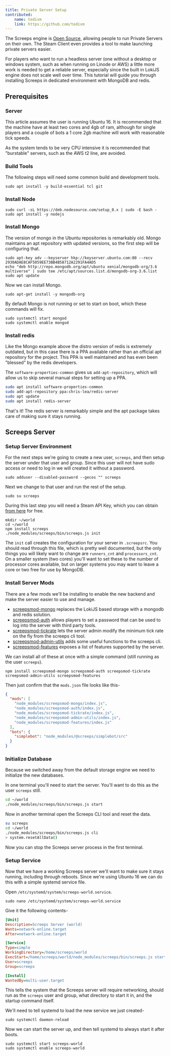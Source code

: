 ```yaml
---
title: Private Server Setup
contributed:
    name: tedivm
    link: https://github.com/tedivm
---
```


The Screeps engine is [Open Source](https://github.com/screeps/screeps), allowing people to run Private Servers on their own. The Steam Client even provides a tool to make launching private servers easier.

For players who want to run a headless server (one without a desktop or windows system, such as when running on Linode or AWS) a little more work is needed to get a reliable server, especially since the built in LokiJS engine does not scale well over time. This tutorial will guide you through installing Screeps in dedicated environment with MongoDB and redis.


## Prerequisites

### Server

This article assumes the user is running Ubuntu 16. It is recommended that the machine have at least two cores and 4gb of ram, although for single players and a couple of bots a 1 core 2gb machine will work with reasonable tick speeds.

As the system tends to be very CPU intensive it is recommended that "burstable" servers, such as the AWS t2 line, are avoided.


### Build Tools

The following steps will need some common build and development tools.

```shell
sudo apt install -y build-essential tcl git
```


### Install Node

```shell
sudo curl -sL https://deb.nodesource.com/setup_8.x | sudo -E bash -
sudo apt install -y nodejs
```


### Install Mongo

The version of mongo in the Ubuntu repositories is remarkably old. Mongo maintains an apt repository with updated versions, so the first step will be configuring that.

```shell
sudo apt-key adv --keyserver hkp://keyserver.ubuntu.com:80 --recv 2930ADAE8CAF5059EE73BB4B58712A2291FA4AD5
echo "deb http://repo.mongodb.org/apt/ubuntu xenial/mongodb-org/3.6 multiverse" | sudo tee /etc/apt/sources.list.d/mongodb-org-3.6.list
sudo apt update
```

Now we can install Mongo.

```shell
sudo apt-get install -y mongodb-org
```

By default Mongo is not running or set to start on boot, which these commands will fix.

```shell
sudo systemctl start mongod
sudo systemctl enable mongod
```


### Install redis

Like the Mongo example above the distro version of redis is extremely outdated, but in this case there is a PPA available rather than an official apt repository for the project. This PPA is well maintained and has even been "blessed" by the redis developers.

The `software-properties-common` gives us `add-apt-repository`, which will allow us to skip several manual steps for setting up a PPA.

```bash
sudo apt install software-properties-common
sudo add-apt-repository ppa:chris-lea/redis-server
sudo apt update
sudo apt install redis-server
```

That's it! The redis server is remarkably simple and the apt package takes care of making sure it stays running.


## Screeps Server

### Setup Server Environment

For the next steps we're going to create a new user, `screeps`, and then setup the server under that user and group. Since this user will not have sudo access or need to log in we will created it without a password.

```shell
sudo adduser --disabled-password --gecos "" screeps
```

Next we change to that user and run the rest of the setup.

```shell
sudo su screeps
```

During this last step you will need a Steam API Key, which you can obtain [from here](https://steamcommunity.com/dev/apikey) for free.

```shell
mkdir ~/world
cd ~/world
npm install screeps
./node_modules/screeps/bin/screeps.js init
```

The `init` call creates the configuration for your server in `.screepsrc`. You should read through this file, which is pretty well documented, but the only things you will likely want to change are `runners_cnt` and `processors_cnt`. On a smaller system (two cores) you'll want to set these to the number of processor cores available, but on larger systems you may want to leave a core or two free for use by MongoDB.


### Install Server Mods

There are a few mods we'll be installing to enable the new backend and make the server easier to use and manage.

* [screepsmod-mongo](https://github.com/ScreepsMods/screepsmod-mongo) replaces the LokiJS based storage with a mongodb and redis solution.
* [screepsmod-auth](https://github.com/ScreepsMods/screepsmod-auth) allows players to set a password that can be used to log into the server with third party tools.
* [screepsmod-tickrate](https://github.com/ScreepsMods/screepsmod-tickrate) lets the server admin modify the minimum tick rate on the fly from the screeps cli tool.
* [screepsmod-admin-utils](https://github.com/ScreepsMods/screepsmod-admin-utils) adds some useful functions to the screeps cli.
* [screepsmod-features](https://github.com/ScreepsMods/screepsmod-features) exposes a list of features supported by the server.

We can install all of these at once with a simple command (still running as the user `screeps`).

```shell
npm install screepsmod-mongo screepsmod-auth screepsmod-tickrate screepsmod-admin-utils screepsmod-features
```

Then just confirm that the `mods.json` file looks like this-

```json
{
  "mods": [
    "node_modules/screepsmod-mongo/index.js",
    "node_modules/screepsmod-auth/index.js",
    "node_modules/screepsmod-tickrate/index.js",
    "node_modules/screepsmod-admin-utils/index.js",
    "node_modules/screepsmod-features/index.js"
  ],
  "bots": {
    "simplebot": "node_modules/@screeps/simplebot/src"
  }
}
```

### Initialize Database

Because we switched away from the default storage engine we need to initialize the new databases.

In one terminal you'll need to start the server. You'll want to do this as the user `screeps` still.

```bash
cd ~/world
./node_modules/screeps/bin/screeps.js start
```

Now in another terminal open the Screeps CLI tool and reset the data.

```bash
su screeps
cd ~/world
./node_modules/screeps/bin/screeps.js cli
> system.resetAllData()
```

Now you can stop the Screeps server process in the first terminal.


### Setup Service

Now that we have a working Screeps server we'll want to make sure it stays running, including through reboots. Since we're using Ubuntu 16 we can do this with a simple systemd service file.

Open `/etc/systemd/system/screeps-world.service`.

```shell
sudo nano /etc/systemd/system/screeps-world.service
```

Give it the following contents-

```ini
[Unit]
Description=Screeps Server (world)
Wants=network-online.target
After=network-online.target

[Service]
Type=simple
WorkingDirectory=/home/screeps/world
ExecStart=/home/screeps/world/node_modules/screeps/bin/screeps.js start
User=screeps
Group=screeps

[Install]
WantedBy=multi-user.target
```

This tells the system that the Screeps server will require networking, should run as the `screeps` user and group, what directory to start it in, and the startup command itself.

We'll need to tell systemd to load the new service we just created-

```shell
sudo systemctl daemon-reload
```

Now we can start the server up, and then tell systemd to always start it after boots.

```shell
sudo systemctl start screeps-world
sudo systemctl enable screeps-world
```
